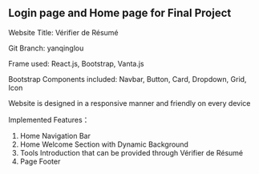 ## Login page and Home page for Final Project

Website Title: Vérifier de Résumé

Git Branch: yanqinglou

Frame used: React.js, Bootstrap, Vanta.js

Bootstrap Components included: Navbar, Button, Card, Dropdown, Grid, Icon

Website is designed in a responsive manner and friendly on every device

Implemented Features：
1. Home Navigation Bar
2. Home Welcome Section with Dynamic Background
3. Tools Introduction that can be provided through Vérifier de Résumé
4. Page Footer




